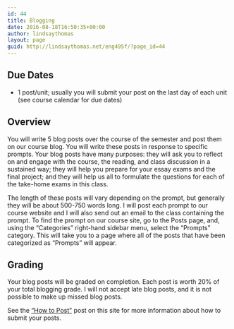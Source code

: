 ```yaml
---
id: 44
title: Blogging
date: 2016-08-18T16:50:35+00:00
author: lindsaythomas
layout: page
guid: http://lindsaythomas.net/eng495f/?page_id=44
---
```

## Due Dates

  * 1 post/unit; usually you will submit your post on the last day of each unit (see course calendar for due dates)

## Overview

You will write 5 blog posts over the course of the semester and post them on our course blog. You will write these posts in response to specific prompts. Your blog posts have many purposes: they will ask you to reflect on and engage with the course, the reading, and class discussion in a sustained way; they will help you prepare for your essay exams and the final project; and they will help us all to formulate the questions for each of the take-home exams in this class.

The length of these posts will vary depending on the prompt, but generally they will be about 500-750 words long. I will post each prompt to our course website and I will also send out an email to the class containing the prompt. To find the prompt on our course site, go to the Posts page, and, using the “Categories” right-hand sidebar menu, select the “Prompts” category. This will take you to a page where all of the posts that have been categorized as “Prompts” will appear.

## Grading

Your blog posts will be graded on completion. Each post is worth 20% of your total blogging grade. I will not accept late blog posts, and it is not possible to make up missed blog posts.

See the <a href="http://lindsaythomas.net/eng495f/2016/08/03/how-to-post/" target="_blank">&#8220;How to Post&#8221;</a> post on this site for more information about how to submit your posts.